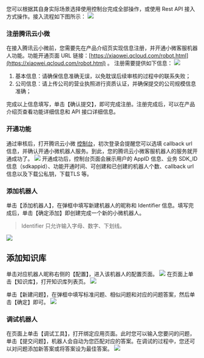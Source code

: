 您可以根据其自身实际场景选择使用控制台完成全部操作，或使用 Rest API 接入方式操作。接入流程如下图所示：
![](//mc.qcloudimg.com/static/img/6ee9c38421513642266ed50c2de89a1e/image.png)

### 注册腾讯云小微
在接入腾讯云小微前，您需要先在产品介绍页实现信息注册，并开通小微客服机器人功能。功能开通页面 URL 链接：[https://xiaowei.qcloud.com/robot.html](https://xiaowei.qcloud.com/robot.html) 。 注册需要提供如下信息：
![](//mc.qcloudimg.com/static/img/9203c7c65182103be7107579b78992db/image.png)

1. 基本信息：请确保信息准确无误，以免耽误后续审核的过程中的联系失败；
2. 公司信息：请上传公司的营业执照进行资质认证，并确保提交的公司规模信息准确；

完成以上信息填写，单击【确认提交】，即可完成注册。注册完成后，可以在产品介绍页查看功能详细信息和 API 接口详细信息。

### 开通功能
通过审核后，打开腾讯云小微 [控制台](https://console.cloud.tencent.com/prophet)，初次登录会提醒您可以选填 callback url 信息，并确认开通小微机器人服务。到此，您的腾讯云小微客服机器人的服务就开通成功了。
![](//mc.qcloudimg.com/static/img/7ed0a1388ac5d1c6aab0b8c6c8edaa19/image.png)
开通成功后，控制台页面会展示用户的 AppID 信息、业务 SDK_ID 信息（sdkappid）、功能开通时间、可创建和已创建的机器人个数、callback url 信息以及下载公私钥，下载TLS 等。

### 添加机器人
单击【添加机器人】，在弹框中填写新建机器人的昵称和 Identifier 信息。填写完成后，单击【确定添加】即创建完成一个新的小微机器人。
>Identifier 只允许输入字母、数字、下划线。

![](//mc.qcloudimg.com/static/img/3ac3455db95b785004407c3ebed955d7/image.png)


## 添加知识库
单击对应机器人昵称右侧的【配置】，进入该机器人的配置页面。
![](//mc.qcloudimg.com/static/img/4a8ddc476b526a9aab9efaf12c27d127/image.png)
在页面上单击【知识库】，打开知识库列表页。
![](//mc.qcloudimg.com/static/img/deeb52c8e3789e3d465058d197da6e5e/image.png)

单击【新建问题】，在弹框中填写标准问题、相似问题和对应的问题答案，然后单击【确定】即可。
![](//mc.qcloudimg.com/static/img/e9edcf94fa6736934479c08003257cf1/image.png)

### 调试机器人
在页面上单击【调试工具】，打开绑定应用页面。此时您可以输入您要问的问题，单击【提交问题】，机器人会自动为您匹配对应的答案。在调试的过程中，您还可以对问题添加新答案或将答案设为最佳答案。
![](//mc.qcloudimg.com/static/img/49c89c815f35cf815b43e1ae50550578/image.png)
